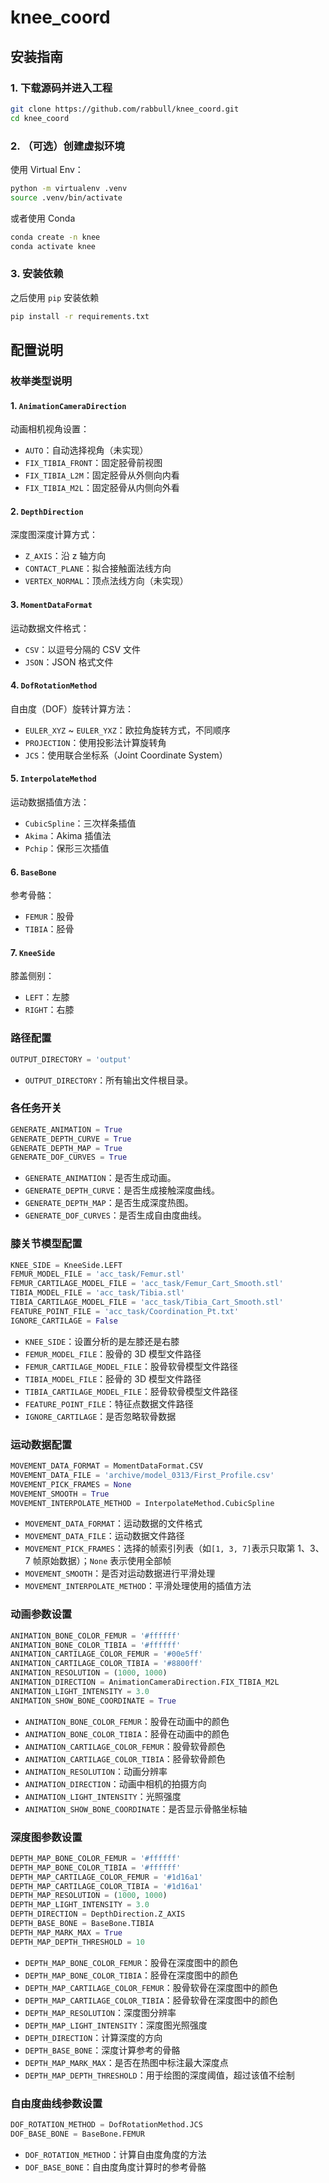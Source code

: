 # knee_coord

## 安装指南

### 1. 下载源码并进入工程
```bash
git clone https://github.com/rabbull/knee_coord.git
cd knee_coord
```

### 2. （可选）创建虚拟环境

使用 Virtual Env：
```bash
python -m virtualenv .venv
source .venv/bin/activate
```

或者使用 Conda
```bash
conda create -n knee
conda activate knee
```

### 3. 安装依赖

之后使用 `pip` 安装依赖
```bash
pip install -r requirements.txt
```

## 配置说明

### 枚举类型说明

#### 1. `AnimationCameraDirection`
动画相机视角设置：
- `AUTO`：自动选择视角（未实现）
- `FIX_TIBIA_FRONT`：固定胫骨前视图
- `FIX_TIBIA_L2M`：固定胫骨从外侧向内看
- `FIX_TIBIA_M2L`：固定胫骨从内侧向外看

#### 2. `DepthDirection`
深度图深度计算方式：
- `Z_AXIS`：沿 z 轴方向
- `CONTACT_PLANE`：拟合接触面法线方向
- `VERTEX_NORMAL`：顶点法线方向（未实现）

#### 3. `MomentDataFormat`
运动数据文件格式：
- `CSV`：以逗号分隔的 CSV 文件
- `JSON`：JSON 格式文件

#### 4. `DofRotationMethod`
自由度（DOF）旋转计算方法：
- `EULER_XYZ` ~ `EULER_YXZ`：欧拉角旋转方式，不同顺序
- `PROJECTION`：使用投影法计算旋转角
- `JCS`：使用联合坐标系（Joint Coordinate System）

#### 5. `InterpolateMethod`
运动数据插值方法：
- `CubicSpline`：三次样条插值
- `Akima`：Akima 插值法
- `Pchip`：保形三次插值

#### 6. `BaseBone`
参考骨骼：
- `FEMUR`：股骨
- `TIBIA`：胫骨

#### 7. `KneeSide`
膝盖侧别：
- `LEFT`：左膝
- `RIGHT`：右膝

### 路径配置
```python
OUTPUT_DIRECTORY = 'output'
```
- `OUTPUT_DIRECTORY`：所有输出文件根目录。

### 各任务开关
```python
GENERATE_ANIMATION = True
GENERATE_DEPTH_CURVE = True
GENERATE_DEPTH_MAP = True
GENERATE_DOF_CURVES = True
```
- `GENERATE_ANIMATION`：是否生成动画。
- `GENERATE_DEPTH_CURVE`：是否生成接触深度曲线。
- `GENERATE_DEPTH_MAP`：是否生成深度热图。
- `GENERATE_DOF_CURVES`：是否生成自由度曲线。

### 膝关节模型配置
```python
KNEE_SIDE = KneeSide.LEFT
FEMUR_MODEL_FILE = 'acc_task/Femur.stl'
FEMUR_CARTILAGE_MODEL_FILE = 'acc_task/Femur_Cart_Smooth.stl'
TIBIA_MODEL_FILE = 'acc_task/Tibia.stl'
TIBIA_CARTILAGE_MODEL_FILE = 'acc_task/Tibia_Cart_Smooth.stl'
FEATURE_POINT_FILE = 'acc_task/Coordination_Pt.txt'
IGNORE_CARTILAGE = False
```
- `KNEE_SIDE`：设置分析的是左膝还是右膝
- `FEMUR_MODEL_FILE`：股骨的 3D 模型文件路径
- `FEMUR_CARTILAGE_MODEL_FILE`：股骨软骨模型文件路径
- `TIBIA_MODEL_FILE`：胫骨的 3D 模型文件路径
- `TIBIA_CARTILAGE_MODEL_FILE`：胫骨软骨模型文件路径
- `FEATURE_POINT_FILE`：特征点数据文件路径
- `IGNORE_CARTILAGE`：是否忽略软骨数据

### 运动数据配置

```python
MOVEMENT_DATA_FORMAT = MomentDataFormat.CSV
MOVEMENT_DATA_FILE = 'archive/model_0313/First_Profile.csv'
MOVEMENT_PICK_FRAMES = None
MOVEMENT_SMOOTH = True
MOVEMENT_INTERPOLATE_METHOD = InterpolateMethod.CubicSpline
```
- `MOVEMENT_DATA_FORMAT`：运动数据的文件格式
- `MOVEMENT_DATA_FILE`：运动数据文件路径
- `MOVEMENT_PICK_FRAMES`：选择的帧索引列表（如`[1, 3, 7]`表示只取第 1、3、7 帧原始数据）；`None` 表示使用全部帧
- `MOVEMENT_SMOOTH`：是否对运动数据进行平滑处理
- `MOVEMENT_INTERPOLATE_METHOD`：平滑处理使用的插值方法

### 动画参数设置
```python
ANIMATION_BONE_COLOR_FEMUR = '#ffffff'
ANIMATION_BONE_COLOR_TIBIA = '#ffffff'
ANIMATION_CARTILAGE_COLOR_FEMUR = '#00e5ff'
ANIMATION_CARTILAGE_COLOR_TIBIA = '#8800ff'
ANIMATION_RESOLUTION = (1000, 1000)
ANIMATION_DIRECTION = AnimationCameraDirection.FIX_TIBIA_M2L
ANIMATION_LIGHT_INTENSITY = 3.0
ANIMATION_SHOW_BONE_COORDINATE = True
```
- `ANIMATION_BONE_COLOR_FEMUR`：股骨在动画中的颜色
- `ANIMATION_BONE_COLOR_TIBIA`：胫骨在动画中的颜色
- `ANIMATION_CARTILAGE_COLOR_FEMUR`：股骨软骨颜色
- `ANIMATION_CARTILAGE_COLOR_TIBIA`：胫骨软骨颜色
- `ANIMATION_RESOLUTION`：动画分辨率
- `ANIMATION_DIRECTION`：动画中相机的拍摄方向
- `ANIMATION_LIGHT_INTENSITY`：光照强度
- `ANIMATION_SHOW_BONE_COORDINATE`：是否显示骨骼坐标轴

### 深度图参数设置
```python
DEPTH_MAP_BONE_COLOR_FEMUR = '#ffffff'
DEPTH_MAP_BONE_COLOR_TIBIA = '#ffffff'
DEPTH_MAP_CARTILAGE_COLOR_FEMUR = '#1d16a1'
DEPTH_MAP_CARTILAGE_COLOR_TIBIA = '#1d16a1'
DEPTH_MAP_RESOLUTION = (1000, 1000)
DEPTH_MAP_LIGHT_INTENSITY = 3.0
DEPTH_DIRECTION = DepthDirection.Z_AXIS
DEPTH_BASE_BONE = BaseBone.TIBIA
DEPTH_MAP_MARK_MAX = True
DEPTH_MAP_DEPTH_THRESHOLD = 10
```
- `DEPTH_MAP_BONE_COLOR_FEMUR`：股骨在深度图中的颜色
- `DEPTH_MAP_BONE_COLOR_TIBIA`：胫骨在深度图中的颜色
- `DEPTH_MAP_CARTILAGE_COLOR_FEMUR`：股骨软骨在深度图中的颜色
- `DEPTH_MAP_CARTILAGE_COLOR_TIBIA`：胫骨软骨在深度图中的颜色
- `DEPTH_MAP_RESOLUTION`：深度图分辨率
- `DEPTH_MAP_LIGHT_INTENSITY`：深度图光照强度
- `DEPTH_DIRECTION`：计算深度的方向
- `DEPTH_BASE_BONE`：深度计算参考的骨骼
- `DEPTH_MAP_MARK_MAX`：是否在热图中标注最大深度点
- `DEPTH_MAP_DEPTH_THRESHOLD`：用于绘图的深度阈值，超过该值不绘制

### 自由度曲线参数设置
```python
DOF_ROTATION_METHOD = DofRotationMethod.JCS
DOF_BASE_BONE = BaseBone.FEMUR
```
- `DOF_ROTATION_METHOD`：计算自由度角度的方法
- `DOF_BASE_BONE`：自由度角度计算时的参考骨骼
